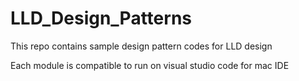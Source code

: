 # LLD_Design_Patterns
This repo contains sample design pattern codes for LLD design

Each module is compatible to run on visual studio code for mac IDE
